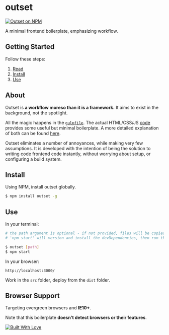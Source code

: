 # outset

[![Outset on NPM](https://img.shields.io/npm/v/outset.svg?style=flat-square)](https://www.npmjs.com/package/outset)

A minimal frontend boilerplate, emphasizing workflow.

## Getting Started

Follow these steps:

1. [Read](#about)
2. [Install](#install)
3. [Use](#use)

## About

Outset is **a workflow moreso than it is a framework.** It aims to exist in the background, not the spotlight.

All the magic happens in the [`gulpfile`](https://github.com/callmecavs/outset/blob/master/lib/gulpfile.js). The actual HTML/CSS/JS [code](https://github.com/callmecavs/outset/tree/master/lib/src) provides some useful but minimal boilerplate. A more detailed explanation of both can be found [here](https://github.com/callmecavs/outset/blob/master/DETAIL.md).

Outset eliminates a number of annoyances, while making very few assumptions. It is developed with the intention of being the solution to writing code frontend code instantly, without worrying about setup, or configuring a build system.

## Install

Using NPM, install outset globally.

```bash
$ npm install outset -g
```

## Use

In your terminal:

```bash
# the path argument is optional - if not provided, files will be copied to the CWD
# 'npm start' will version and install the devDependencies, then run the default Gulp task

$ outset [path]
$ npm start
```

In your browser:

```
http://localhost:3000/
```

Work in the `src` folder, deploy from the `dist` folder.

## Browser Support

Targeting evergreen browsers and **IE10+**.

Note that this boilerplate **doesn't detect browsers or their features**.

[![Built With Love](http://forthebadge.com/images/badges/built-with-love.svg)](http://forthebadge.com)

